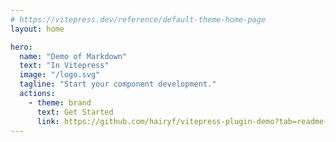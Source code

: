 ```yaml
---
# https://vitepress.dev/reference/default-theme-home-page
layout: home

hero:
  name: "Demo of Markdown"
  text: "In Vitepress"
  image: "/logo.svg"
  tagline: "Start your component development."
  actions:
    - theme: brand
      text: Get Started
      link: https://github.com/hairyf/vitepress-plugin-demo?tab=readme-ov-file#install
---
```


<demo
  title="Print Hello World"
  desc="This is a simple example of a Vue component that prints 'Hello World' to the console."
  src="./index.vue"
  attrs="{5}"
  attrs-in-js="{4}"
  twoslash
  expand
/>
